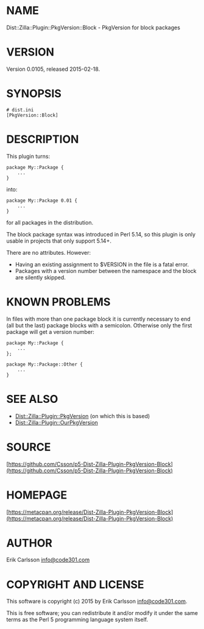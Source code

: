# NAME

Dist::Zilla::Plugin::PkgVersion::Block - PkgVersion for block packages

# VERSION

Version 0.0105, released 2015-02-18.

# SYNOPSIS

    # dist.ini
    [PkgVersion::Block]

# DESCRIPTION

This plugin turns:

    package My::Package {
        ...
    }

into:

    package My::Package 0.01 {
        ...
    }

for all packages in the distribution.

The block package syntax was introduced in Perl 5.14, so this plugin is only usable in projects that only support 5.14+.

There are no attributes. However:

- Having an existing assignment to $VERSION in the file is a fatal error.
- Packages with a version number between the namespace and the block are silently skipped.

# KNOWN PROBLEMS

In files with more than one package block it is currently necessary to end (all but the last) package blocks with a semicolon. Otherwise only the first package will get a version number:

    package My::Package {
        ...
    };

    package My::Package::Other {
        ...
    }

# SEE ALSO

- [Dist::Zilla::Plugin::PkgVersion](https://metacpan.org/pod/Dist::Zilla::Plugin::PkgVersion) (on which this is based)
- [Dist::Zilla::Plugin::OurPkgVersion](https://metacpan.org/pod/Dist::Zilla::Plugin::OurPkgVersion)

# SOURCE

[https://github.com/Csson/p5-Dist-Zilla-Plugin-PkgVersion-Block](https://github.com/Csson/p5-Dist-Zilla-Plugin-PkgVersion-Block)

# HOMEPAGE

[https://metacpan.org/release/Dist-Zilla-Plugin-PkgVersion-Block](https://metacpan.org/release/Dist-Zilla-Plugin-PkgVersion-Block)

# AUTHOR

Erik Carlsson <info@code301.com>

# COPYRIGHT AND LICENSE

This software is copyright (c) 2015 by Erik Carlsson <info@code301.com>.

This is free software; you can redistribute it and/or modify it under
the same terms as the Perl 5 programming language system itself.
